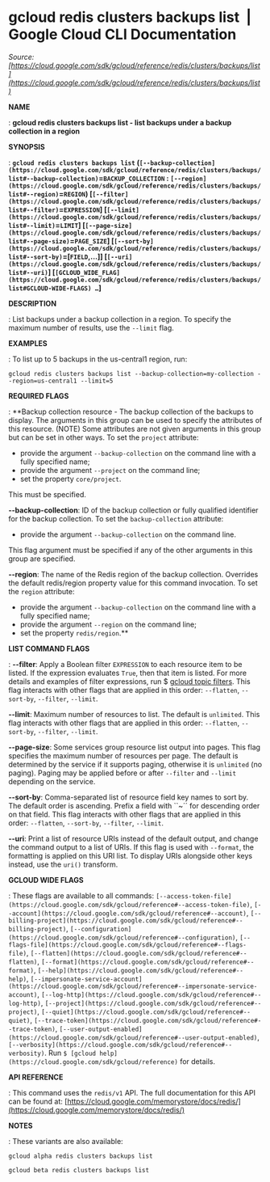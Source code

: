 # gcloud redis clusters backups list  |  Google Cloud CLI Documentation

*Source: [https://cloud.google.com/sdk/gcloud/reference/redis/clusters/backups/list](https://cloud.google.com/sdk/gcloud/reference/redis/clusters/backups/list)*

**NAME**

: **gcloud redis clusters backups list - list backups under a backup collection in a region**

**SYNOPSIS**

: **`gcloud redis clusters backups list` (`[--backup-collection](https://cloud.google.com/sdk/gcloud/reference/redis/clusters/backups/list#--backup-collection)`=`BACKUP_COLLECTION` : `[--region](https://cloud.google.com/sdk/gcloud/reference/redis/clusters/backups/list#--region)`=`REGION`) [`[--filter](https://cloud.google.com/sdk/gcloud/reference/redis/clusters/backups/list#--filter)`=`EXPRESSION`] [`[--limit](https://cloud.google.com/sdk/gcloud/reference/redis/clusters/backups/list#--limit)`=`LIMIT`] [`[--page-size](https://cloud.google.com/sdk/gcloud/reference/redis/clusters/backups/list#--page-size)`=`PAGE_SIZE`] [`[--sort-by](https://cloud.google.com/sdk/gcloud/reference/redis/clusters/backups/list#--sort-by)`=[`FIELD`,…]] [`[--uri](https://cloud.google.com/sdk/gcloud/reference/redis/clusters/backups/list#--uri)`] [`[GCLOUD_WIDE_FLAG](https://cloud.google.com/sdk/gcloud/reference/redis/clusters/backups/list#GCLOUD-WIDE-FLAGS) …`]**

**DESCRIPTION**

: List backups under a backup collection in a region.
To specify the maximum number of results, use the `--limit` flag.

**EXAMPLES**

: To list up to 5 backups in the us-central1 region, run:

```
gcloud redis clusters backups list --backup-collection=my-collection --region=us-central1 --limit=5
```

**REQUIRED FLAGS**

: **Backup collection resource - The backup collection of the backups to display.
The arguments in this group can be used to specify the attributes of this
resource. (NOTE) Some attributes are not given arguments in this group but can
be set in other ways.
To set the `project` attribute:

- provide the argument `--backup-collection` on the command line with a
fully specified name;
- provide the argument `--project` on the command line;
- set the property `core/project`.

This must be specified.

**--backup-collection**:
ID of the backup collection or fully qualified identifier for the backup
collection.
To set the `backup-collection` attribute:

- provide the argument `--backup-collection` on the command line.

This flag argument must be specified if any of the other arguments in this group
are specified.

**--region**:
The name of the Redis region of the backup collection. Overrides the default
redis/region property value for this command invocation.
To set the `region` attribute:

- provide the argument `--backup-collection` on the command line with a
fully specified name;
- provide the argument `--region` on the command line;
- set the property `redis/region`.**

**LIST COMMAND FLAGS**

: **--filter**:
Apply a Boolean filter `EXPRESSION` to each resource item
to be listed. If the expression evaluates `True`, then that item is
listed. For more details and examples of filter expressions, run $ [gcloud topic filters](https://cloud.google.com/sdk/gcloud/reference/topic/filters). This flag
interacts with other flags that are applied in this order:
`--flatten`, `--sort-by`, `--filter`,
`--limit`.

**--limit**:
Maximum number of resources to list. The default is `unlimited`. This
flag interacts with other flags that are applied in this order:
`--flatten`, `--sort-by`, `--filter`,
`--limit`.

**--page-size**:
Some services group resource list output into pages. This flag specifies the
maximum number of resources per page. The default is determined by the service
if it supports paging, otherwise it is `unlimited` (no paging).
Paging may be applied before or after `--filter` and
`--limit` depending on the service.

**--sort-by**:
Comma-separated list of resource field key names to sort by. The default order
is ascending. Prefix a field with ``~´´ for descending order on that
field. This flag interacts with other flags that are applied in this order:
`--flatten`, `--sort-by`, `--filter`,
`--limit`.

**--uri**:
Print a list of resource URIs instead of the default output, and change the
command output to a list of URIs. If this flag is used with
`--format`, the formatting is applied on this URI list. To display
URIs alongside other keys instead, use the `uri()` transform.

**GCLOUD WIDE FLAGS**

: These flags are available to all commands: `[--access-token-file](https://cloud.google.com/sdk/gcloud/reference#--access-token-file)`,
`[--account](https://cloud.google.com/sdk/gcloud/reference#--account)`, `[--billing-project](https://cloud.google.com/sdk/gcloud/reference#--billing-project)`,
`[--configuration](https://cloud.google.com/sdk/gcloud/reference#--configuration)`,
`[--flags-file](https://cloud.google.com/sdk/gcloud/reference#--flags-file)`,
`[--flatten](https://cloud.google.com/sdk/gcloud/reference#--flatten)`, `[--format](https://cloud.google.com/sdk/gcloud/reference#--format)`, `[--help](https://cloud.google.com/sdk/gcloud/reference#--help)`, `[--impersonate-service-account](https://cloud.google.com/sdk/gcloud/reference#--impersonate-service-account)`,
`[--log-http](https://cloud.google.com/sdk/gcloud/reference#--log-http)`,
`[--project](https://cloud.google.com/sdk/gcloud/reference#--project)`, `[--quiet](https://cloud.google.com/sdk/gcloud/reference#--quiet)`, `[--trace-token](https://cloud.google.com/sdk/gcloud/reference#--trace-token)`, `[--user-output-enabled](https://cloud.google.com/sdk/gcloud/reference#--user-output-enabled)`,
`[--verbosity](https://cloud.google.com/sdk/gcloud/reference#--verbosity)`.
Run `$ [gcloud help](https://cloud.google.com/sdk/gcloud/reference)` for details.

**API REFERENCE**

: This command uses the `redis/v1` API. The full documentation for this
API can be found at: [https://cloud.google.com/memorystore/docs/redis/](https://cloud.google.com/memorystore/docs/redis/)

**NOTES**

: These variants are also available:

```
gcloud alpha redis clusters backups list
```

```
gcloud beta redis clusters backups list
```